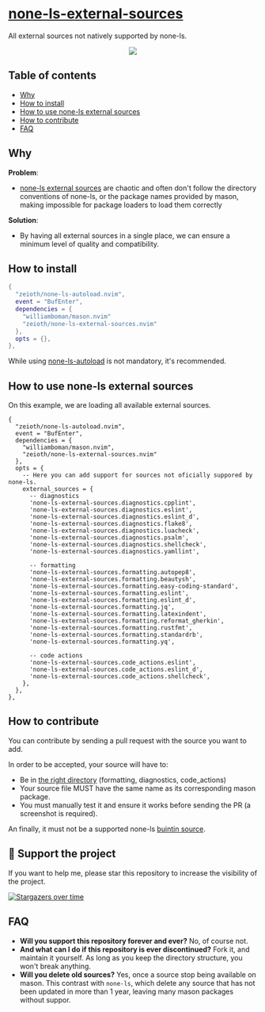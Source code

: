 # [none-ls-external-sources](https://github.com/Zeioth/none-ls-external-sources.nvim)
All external sources not natively supported by none-ls.

<div align="center">
  <a href="https://discord.gg/ymcMaSnq7d" rel="nofollow">
      <img src="https://img.shields.io/discord/1121138836525813760?color=azure&labelColor=6DC2A4&logo=discord&logoColor=black&label=Join the discord server&style=for-the-badge" data-canonical-src="https://img.shields.io/discord/1121138836525813760">
    </a>
</div>

## Table of contents

- [Why](#why)
- [How to install](#how-to-install)
- [How to use none-ls external sources](#how-to-use-none-ls-external-sources)
- [How to contribute](#how-to-contribute)
- [FAQ](#faq)

## Why
**Problem**:
* [none-ls external sources](https://github.com/nvimtools/none-ls-extras.nvim?tab=readme-ov-file#related-projects) are chaotic and often don't follow the directory conventions of none-ls, or the package names provided by mason, making impossible for package loaders to load them correctly

**Solution**:
* By having all external sources in a single place, we can ensure a minimum level of quality and compatibility.

## How to install

```lua
{
  "zeioth/none-ls-autoload.nvim",
  event = "BufEnter",
  dependencies = {
    "williamboman/mason.nvim"
    "zeioth/none-ls-external-sources.nvim"
  },
  opts = {},
},
```
While using [none-ls-autoload](https://github.com/Zeioth/none-ls-autoload.nvim) is not mandatory, it's recommended.

## How to use none-ls external sources
On this example, we are loading all available external sources.

```
{
  "zeioth/none-ls-autoload.nvim",
  event = "BufEnter",
  dependencies = {
    "williamboman/mason.nvim",
    "zeioth/none-ls-external-sources.nvim"
  },
  opts = {
    -- Here you can add support for sources not oficially suppored by none-ls.
    external_sources = {
      -- diagnostics
      'none-ls-external-sources.diagnostics.cpplint',
      'none-ls-external-sources.diagnostics.eslint',
      'none-ls-external-sources.diagnostics.eslint_d',
      'none-ls-external-sources.diagnostics.flake8',
      'none-ls-external-sources.diagnostics.luacheck',
      'none-ls-external-sources.diagnostics.psalm',
      'none-ls-external-sources.diagnostics.shellcheck',
      'none-ls-external-sources.diagnostics.yamllint',

      -- formatting
      'none-ls-external-sources.formatting.autopep8',
      'none-ls-external-sources.formatting.beautysh',
      'none-ls-external-sources.formatting.easy-coding-standard',
      'none-ls-external-sources.formatting.eslint',
      'none-ls-external-sources.formatting.eslint_d',
      'none-ls-external-sources.formatting.jq',
      'none-ls-external-sources.formatting.latexindent',
      'none-ls-external-sources.formatting.reformat_gherkin',
      'none-ls-external-sources.formatting.rustfmt',
      'none-ls-external-sources.formatting.standardrb',
      'none-ls-external-sources.formatting.yq',

      -- code actions
      'none-ls-external-sources.code_actions.eslint',
      'none-ls-external-sources.code_actions.eslint_d',
      'none-ls-external-sources.code_actions.shellcheck',
    },
  },
},
```

## How to contribute
You can contribute by sending a pull request with the source you want to add.

In order to be accepted, your source will have to:
* Be in [the right directory](https://github.com/Zeioth/none-ls-external-sources.nvim/tree/main/lua/none-ls-external-sources) (formatting, diagnostics, code_actions)
* Your source file MUST have the same name as its corresponding mason package.
* You must manually test it and ensure it works before sending the PR (a screenshot is required).

An finally, it must not be a supported none-ls [buintin source](https://github.com/nvimtools/none-ls.nvim/tree/main/lua/null-ls/builtins).

## 🌟 Support the project
If you want to help me, please star this repository to increase the visibility of the project.

[![Stargazers over time](https://starchart.cc/Zeioth/none-ls-external-sources.nvim.svg)](https://starchart.cc/Zeioth/none-ls-external-sources.nvim)

## FAQ

* **Will you support this repository forever and ever?** No, of course not.
* **And what can I do if this repository is ever discontinued?** Fork it, and maintain it yourself. As long as you keep the directory structure, you won't break anything.
* **Will you delete old sources?** Yes, once a source stop being available on mason. This contrast with `none-ls`, which delete any source that has not been updated in more than 1 year, leaving many mason packages without suppor.
